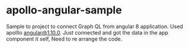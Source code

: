# apollo-angular-sample

Sample to project to connect Graph QL from angular 8 application.
Used apolllo angular@1.10.0.
Just connected and got the data in the app component it self, Need to re arrange the code.
